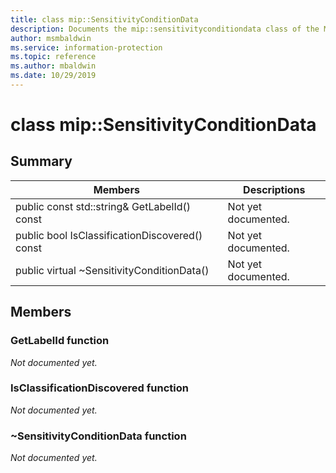 ```yaml
---
title: class mip::SensitivityConditionData 
description: Documents the mip::sensitivityconditiondata class of the Microsoft Information Protection (MIP) SDK.
author: msmbaldwin
ms.service: information-protection
ms.topic: reference
ms.author: mbaldwin
ms.date: 10/29/2019
---
```


# class mip::SensitivityConditionData 
  
## Summary
 Members                        | Descriptions                                
--------------------------------|---------------------------------------------
public const std::string& GetLabelId() const  | Not yet documented.
public bool IsClassificationDiscovered() const  | Not yet documented.
public virtual ~SensitivityConditionData()  | Not yet documented.
  
## Members
  
### GetLabelId function
_Not documented yet._

  
### IsClassificationDiscovered function
_Not documented yet._

  
### ~SensitivityConditionData function
_Not documented yet._
